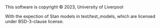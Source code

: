 This software is copyright © 2023, University of Liverpool

With the expection of Stan models in test/test_models, which are licensed under
BSD-3-clause license.

